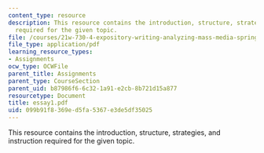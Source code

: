 ```yaml
---
content_type: resource
description: This resource contains the introduction, structure, strategies, and instruction
  required for the given topic.
file: /courses/21w-730-4-expository-writing-analyzing-mass-media-spring-2001/099b91f8369ed5fa5367e3de5df35025_essay1.pdf
file_type: application/pdf
learning_resource_types:
- Assignments
ocw_type: OCWFile
parent_title: Assignments
parent_type: CourseSection
parent_uid: b87986f6-6c32-1a91-e2cb-8b721d15a877
resourcetype: Document
title: essay1.pdf
uid: 099b91f8-369e-d5fa-5367-e3de5df35025
---
```

This resource contains the introduction, structure, strategies, and instruction required for the given topic.

